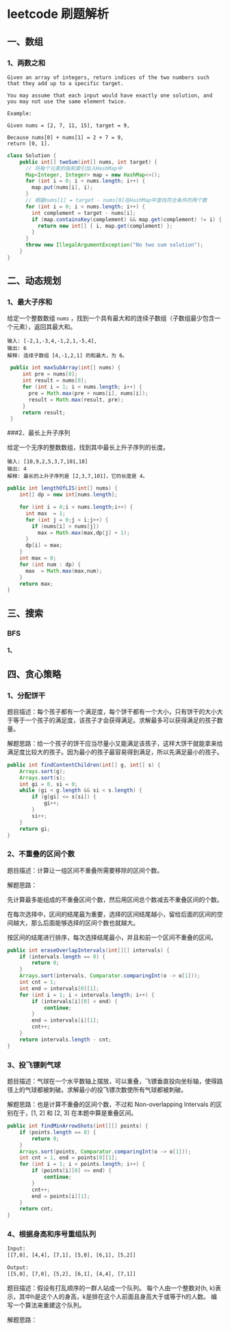 # leetcode 刷题解析

## 一、数组

### 1、两数之和

```
Given an array of integers, return indices of the two numbers such that they add up to a specific target.

You may assume that each input would have exactly one solution, and you may not use the same element twice.

Example:

Given nums = [2, 7, 11, 15], target = 9,

Because nums[0] + nums[1] = 2 + 7 = 9,
return [0, 1].
```



```java
class Solution {
    public int[] twoSum(int[] nums, int target) {
      // 将每个元素的指和索引加入HashMap中
      Map<Integer, Integer> map = new HashMap<>();
      for (int i = 0; i < nums.length; i++) {
        map.put(nums[i], i);
      }
      // 根据nums[1] = target - nums[0]在HashMap中查找符合条件的两个数
      for (int i = 0; i < nums.length; i++) {
        int complement = target - nums[i];
        if (map.containsKey(complement) && map.get(complement) != i) {
          return new int[] { i, map.get(complement) };
        }
      }
      throw new IllegalArgumentException("No two sum solution");
    }
}
```



## 二、动态规划

### 1、最大子序和

给定一个整数数组 `nums` ，找到一个具有最大和的连续子数组（子数组最少包含一个元素），返回其最大和。

```
输入: [-2,1,-3,4,-1,2,1,-5,4],
输出: 6
解释: 连续子数组 [4,-1,2,1] 的和最大，为 6。
```

```java
 public int maxSubArray(int[] nums) {
     int pre = nums[0];
     int result = nums[0];
     for (int i = 1; i < nums.length; i++) {
       pre = Math.max(pre + nums[i], nums[i]);
       result = Math.max(result, pre);
     }
     return result;
 }
```



###2、最长上升子序列

给定一个无序的整数数组，找到其中最长上升子序列的长度。

```
输入: [10,9,2,5,3,7,101,18]
输出: 4 
解释: 最长的上升子序列是 [2,3,7,101]，它的长度是 4。
```

```java
public int lengthOfLIS(int[] nums) {
    int[] dp = new int[nums.length];

    for (int i = 0;i < nums.length;i++) {
      int max  = 1;
      for (int j = 0;j < i;j++) {
        if (nums[i] > nums[j])
          max = Math.max(max,dp[j] + 1);
      }
      dp[i] = max;
    }
    int max = 0;
    for (int num : dp) {
      max  = Math.max(max,num);
    }
    return max;
}
```



## 三、搜索

### BFS

#### 1、



## 四、贪心策略

### 1、分配饼干

题目描述：每个孩子都有一个满足度，每个饼干都有一个大小，只有饼干的大小大于等于一个孩子的满足度，该孩子才会获得满足。求解最多可以获得满足的孩子数量。

解题思路：给一个孩子的饼干应当尽量小又能满足该孩子，这样大饼干就能拿来给满足度比较大的孩子。因为最小的孩子最容易得到满足，所以先满足最小的孩子。

```java
public int findContentChildren(int[] g, int[] s) {
    Arrays.sort(g);
    Arrays.sort(s);
    int gi = 0, si = 0;
    while (gi < g.length && si < s.length) {
        if (g[gi] <= s[si]) {
            gi++;
        }
        si++;
    }
    return gi;
}

```



### 2、不重叠的区间个数

题目描述：计算让一组区间不重叠所需要移除的区间个数。

解题思路：

先计算最多能组成的不重叠区间个数，然后用区间总个数减去不重叠区间的个数。

在每次选择中，区间的结尾最为重要，选择的区间结尾越小，留给后面的区间的空间越大，那么后面能够选择的区间个数也就越大。

按区间的结尾进行排序，每次选择结尾最小，并且和前一个区间不重叠的区间。

```java
public int eraseOverlapIntervals(int[][] intervals) {
    if (intervals.length == 0) {
        return 0;
    }
    Arrays.sort(intervals, Comparator.comparingInt(o -> o[1]));
    int cnt = 1;
    int end = intervals[0][1];
    for (int i = 1; i < intervals.length; i++) {
        if (intervals[i][0] < end) {
            continue;
        }
        end = intervals[i][1];
        cnt++;
    }
    return intervals.length - cnt;
}

```



### 3、投飞镖刺气球

题目描述：气球在一个水平数轴上摆放，可以重叠，飞镖垂直投向坐标轴，使得路径上的气球都被刺破。求解最小的投飞镖次数使所有气球都被刺破。

解题思路：也是计算不重叠的区间个数，不过和 Non-overlapping Intervals 的区别在于，[1, 2] 和 [2, 3] 在本题中算是重叠区间。



```java
public int findMinArrowShots(int[][] points) {
    if (points.length == 0) {
        return 0;
    }
    Arrays.sort(points, Comparator.comparingInt(o -> o[1]));
    int cnt = 1, end = points[0][1];
    for (int i = 1; i < points.length; i++) {
        if (points[i][0] <= end) {
            continue;
        }
        cnt++;
        end = points[i][1];
    }
    return cnt;
}

```



### 4、根据身高和序号重组队列

```html
Input:
[[7,0], [4,4], [7,1], [5,0], [6,1], [5,2]]

Output:
[[5,0], [7,0], [5,2], [6,1], [4,4], [7,1]]

```

题目描述：假设有打乱顺序的一群人站成一个队列。 每个人由一个整数对(h, k)表示，其中h是这个人的身高，k是排在这个人前面且身高大于或等于h的人数。 编写一个算法来重建这个队列。



解题思路：